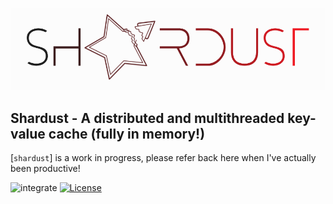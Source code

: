 ![](https://github.com/Ayan-dot/shardust/blob/main/.github/assets/shardust_icon.png)

## Shardust - A distributed and multithreaded key-value cache (fully in memory!)

[`shardust`] is a work in progress, please refer back here when I've actually been productive!

![integrate](https://github.com/ayan-dot/shardust/actions/workflows/integrate.yml/badge.svg)
[![License](https://img.shields.io/badge/License-Apache_2.0-blue.svg)](https://opensource.org/licenses/Apache-2.0)